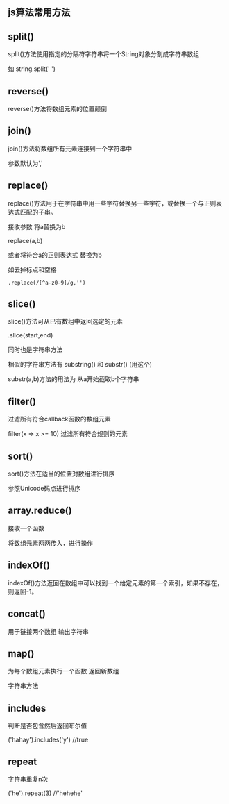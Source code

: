 js算法常用方法
---------

split()
-----

split()方法使用指定的分隔符字符串将一个String对象分割成字符串数组

如 string.split(' ')

reverse()
-------

reverse()方法将数组元素的位置颠倒

join()
---------

join()方法将数组所有元素连接到一个字符串中

参数默认为','

replace()
---------

replace()方法用于在字符串中用一些字符替换另一些字符，或替换一个与正则表达式匹配的子串。

接收参数 将a替换为b

replace(a,b)

或者将符合a的正则表达式 替换为b

如去掉标点和空格

    .replace(/[^a-z0-9]/g,'')

slice()
---------

slice()方法可从已有数组中返回选定的元素

.slice(start,end)

同时也是字符串方法

相似的字符串方法有 substring() 和 substr() (用这个)

substr(a,b)方法的用法为 从a开始截取b个字符串

filter()
----------

过滤所有符合callback函数的数组元素

filter(x => x >= 10) 过滤所有符合规则的元素

sort()
---------

sort()方法在适当的位置对数组进行排序

参照Unicode码点进行排序

array.reduce()
-------

接收一个函数

将数组元素两两传入，进行操作

indexOf()
--------

indexOf()方法返回在数组中可以找到一个给定元素的第一个索引，如果不存在，则返回-1。

concat()
---------

用于链接两个数组 输出字符串

map()
------------

为每个数组元素执行一个函数 返回新数组

字符串方法

includes
------------------------

判断是否包含然后返回布尔值

('hahay').includes('y')  //true

repeat
-----------------------
字符串重复n次

('he').repeat(3)  //'hehehe'
